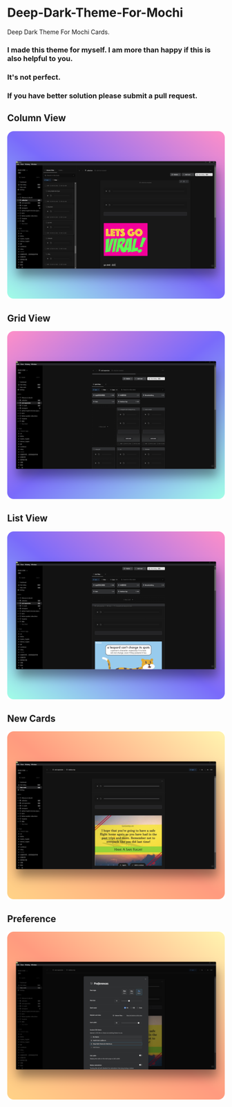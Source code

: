 # Deep-Dark-Theme-For-Mochi
Deep Dark Theme For Mochi Cards. 



### I made this theme for myself. I am more than happy if this is also helpful to you.

### **It's not perfect.** 



### If you have better solution please submit a pull request.



## Column View

![](https://github.com/eliaszon/Deep-Dark-Theme-For-Mochi/blob/main/images/column%20view.png)



## Grid View

![](https://github.com/eliaszon/Deep-Dark-Theme-For-Mochi/blob/main/images/grid%20view.png)



## List View

![](https://github.com/eliaszon/Deep-Dark-Theme-For-Mochi/blob/main/images/list%20view.png)



## New Cards

![](https://github.com/eliaszon/Deep-Dark-Theme-For-Mochi/blob/main/images/new%20cards.png)



## Preference

![](https://github.com/eliaszon/Deep-Dark-Theme-For-Mochi/blob/main/images/preference.png)
